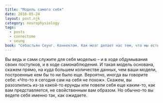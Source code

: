 ```yaml
---
title: "Модель самого себя"
date: 2016-05-24
layout: post.njk
category: neurophysiology
tags:
  - posts
  - connectome
  - seung
book: "Себастьян Сеунг. Коннектом. Как мозг делает нас тем, что мы есть"
---
```


Вы ведь и сами служите для себя моделью – и в ходе обдумывания своих поступков, и в ходе самонаблюдения. И такая модель основана, скажем прямо, на куда большем количестве данных, чем ваши модели, построенные кем бы то ни было еще. Вероятно, иногда вы говорите себе: «Что-то я сегодня сам на себя не похож». Скажем, вы разозлились из-за какой-то ерунды или повели себя еще каким-то, как вам представляется, не свойственным вам образом. Но обычно-то вы ведете себя именно так, как ожидаете.
